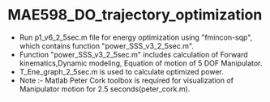 # MAE598_DO_trajectory_optimization
- Run p1_v6_2_5sec.m file for energy optimization using "fmincon-sqp", which contains function "power_SSS_v3_2_5sec.m".
- Function "power_SSS_v3_2_5sec.m" includes calculation of Forward kinematics,Dynamic modeling, Equation of motion of 5 DOF Manipulator.
- T_Ene_graph_2_5sec.m is used to calculate optimized power.
- Note :- Matlab Peter Cork toolbox is required for visualization of Manipulator motion for 2.5 seconds(peter_cork.m).
